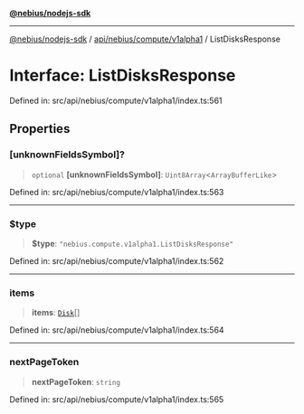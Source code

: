 [**@nebius/nodejs-sdk**](../../../../../README.md)

***

[@nebius/nodejs-sdk](../../../../../README.md) / [api/nebius/compute/v1alpha1](../README.md) / ListDisksResponse

# Interface: ListDisksResponse

Defined in: src/api/nebius/compute/v1alpha1/index.ts:561

## Properties

### \[unknownFieldsSymbol\]?

> `optional` **\[unknownFieldsSymbol\]**: `Uint8Array`\<`ArrayBufferLike`\>

Defined in: src/api/nebius/compute/v1alpha1/index.ts:563

***

### $type

> **$type**: `"nebius.compute.v1alpha1.ListDisksResponse"`

Defined in: src/api/nebius/compute/v1alpha1/index.ts:562

***

### items

> **items**: [`Disk`](Disk.md)[]

Defined in: src/api/nebius/compute/v1alpha1/index.ts:564

***

### nextPageToken

> **nextPageToken**: `string`

Defined in: src/api/nebius/compute/v1alpha1/index.ts:565
